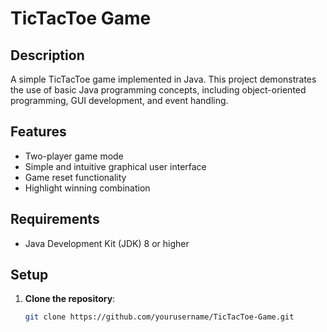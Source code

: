 # TicTacToe Game

## Description
A simple TicTacToe game implemented in Java. This project demonstrates the use of basic Java programming concepts, including object-oriented programming, GUI development, and event handling.

## Features
- Two-player game mode
- Simple and intuitive graphical user interface
- Game reset functionality
- Highlight winning combination

## Requirements
- Java Development Kit (JDK) 8 or higher

## Setup
1. **Clone the repository**:
   ```sh
   git clone https://github.com/yourusername/TicTacToe-Game.git
